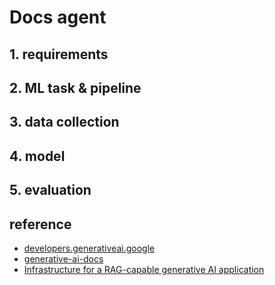 # Docs agent

## 1. requirements


## 2. ML task & pipeline


## 3. data collection


## 4. model


## 5. evaluation


## reference
- [developers.generativeai.google](https://developers.generativeai.google/develop/sample-apps/wordcraft)
- [generative-ai-docs](https://github.com/google/generative-ai-docs/tree/main/demos/palm/python/docs-agent)
- [Infrastructure for a RAG-capable generative AI application](https://cloud.google.com/architecture/rag-capable-gen-ai-app-using-vertex-ai)
